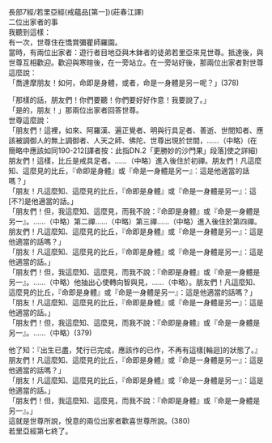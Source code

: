 長部7經/若里亞經(戒蘊品[第一])(莊春江譯)  
二位出家者的事  
我聽到這樣：  
有一次，世尊住在憍賞彌瞿師羅園。  
當時，有兩位出家者：遊行者目地亞與木鉢者的徒弟若里亞來見世尊。抵達後，與世尊互相歡迎。歡迎與寒暄後，在一旁站立。在一旁站好後，那兩位出家者對世尊這麼說：  
「喬達摩朋友！如何，命即是身體，或者，命是一身體是另一呢？」(378)  
  
「那樣的話，朋友們！你們要聽！你們要好好作意！我要說了。」  
「是的，朋友！」那兩位出家者回答世尊。  
世尊這麼說：  
「朋友們！這裡，如來、阿羅漢、遍正覺者、明與行具足者、善逝、世間知者、應該被調御人的無上調御者、人天之師、佛陀、世尊出現於世間，……（中略）(在簡略中應該如同190-212[譯者按：此指DN.2「更勝妙的沙門果」段落]使之詳細)朋友們！這樣，比丘是戒具足者。……（中略）進入後住於初禪。朋友們！凡這麼知、這麼見的比丘，『命即是身體』或『命是一身體是另一』：這是他適當的話嗎？」  
「朋友！凡這麼知、這麼見的比丘，『命即是身體』或『命是一身體是另一』：這[不?]是他適當的話。」  
「朋友們！但，我這麼知、這麼見，而我不說：『命即是身體』或『命是一身體是另一』。……（中略）第二禪……（中略）第三禪……（中略）進入後住於第四禪。朋友們！凡這麼知、這麼見的比丘，『命即是身體』或『命是一身體是另一』：這是他適當的話嗎？」  
「朋友！凡這麼知、這麼見的比丘，『命即是身體』或『命是一身體是另一』：這是他適當的話。」  
「朋友們！但，我這麼知、這麼見，而我不說：『命即是身體』或『命是一身體是另一』。……（中略）他抽出心使轉向智與見，……（中略）。朋友們！凡這麼知、這麼見的比丘，『命即是身體』或『命是一身體是另一』：這是他適當的話嗎？」  
「朋友！凡這麼知、這麼見的比丘，『命即是身體』或『命是一身體是另一』：這是他適當的話。」  
「朋友們！但，我這麼知、這麼見，而我不說：『命即是身體』或『命是一身體是另一』。……（中略）(379)  
  
他了知：『出生已盡，梵行已完成，應該作的已作，不再有這樣[輪迴]的狀態了。』朋友們！凡這麼知、這麼見的比丘，『命即是身體』或『命是一身體是另一』：這是他適當的話嗎？」  
「朋友！凡這麼知、這麼見的比丘，『命即是身體』或『命是一身體是另一』：這是他適當的話。」  
「朋友們！但，我這麼知、這麼見，而我不說：『命即是身體』或『命是一身體是另一』。」  
這就是世尊所說，悅意的兩位出家者歡喜世尊所說。(380)  
若里亞經第七終了。  
  
  
